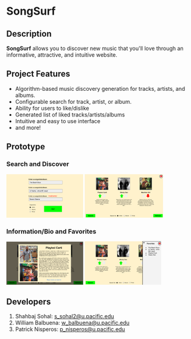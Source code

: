 # SongSurf
## Description
__SongSurf__ allows you to discover new music that you'll love through an informative, attractive, and intuitive website.

## Project Features
* Algorithm-based music discovery generation for tracks, artists, and albums.
* Configurable search for track, artist, or album.
* Ability for users to like/dislike 
* Generated list of liked tracks/artists/albums
* Intuitive and easy to use interface
* and more!

## Prototype
### Search and Discover
<img src="Images/prototype_1.PNG" 
     alt="prototype_1" width=40% height=40%>
 <img src="Images/prototype_2.PNG" 
     alt="prototype_2" width=41% height=41%>
### Information/Bio and Favorites
 <img src="Images/prototype_3.PNG"
     alt="prototype_3" width=40% height=40%>
 <img src="Images/prototype_4.PNG"
     alt="prototype_4" width=40% height=40%>
     
## Developers
1. Shahbaj Sohal: s_sohal2@u.pacific.edu
2. William Balbuena: w_balbuena@u.pacific.edu
3. Patrick Nisperos: p_nisperos@u.pacific.edu


